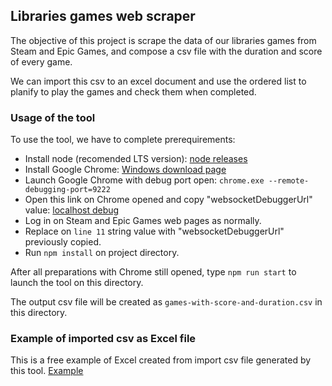 ## Libraries games web scraper
The objective of this project is scrape the data of our libraries games from Steam and Epic Games, and compose a csv file with the duration and score of every game.

We can import this csv to an excel document and use the ordered list to planify to play the games and check them when completed.

### Usage of the tool
To use the tool, we have to complete prerequirements:
- Install node (recomended LTS version): [node releases](https://nodejs.org/en/about/previous-releases)
- Install Google Chrome: [Windows download page](https://www.google.com/intl/es_es/chrome/)
- Launch Google Chrome with debug port open: `chrome.exe --remote-debugging-port=9222`
- Open this link on Chrome opened and copy "websocketDebuggerUrl" value: [localhost debug](http://127.0.0.1:9222/json/version)
- Log in on Steam and Epic Games web pages as normally.
- Replace on `line 11` string value with "websocketDebuggerUrl" previously copied.
- Run `npm install` on project directory. 

After all preparations with Chrome still opened, type `npm run start` to launch the tool on this directory.

The output csv file will be created as `games-with-score-and-duration.csv` in this directory.

### Example of imported csv as Excel file
This is a free example of Excel created from import csv file generated by this tool.
[Example](https://docs.google.com/spreadsheets/d/1QIhHFthu5zZHqcHVpiUPnJDHOgLG3GLZzAkC1MV0GBk/edit?usp=sharing)